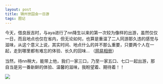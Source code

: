 ```yaml
---
layout: post
title: 锦州世园会一日游
tags: 图记 
---
```


今天，借良辰吉时，与aya进行了nn降生以来的第一次较为像样的出游，虽然仅仅一日，而且地点也仅在省内，但无论如何，也算是重温了二人同游那久违的感觉与滋味，从这个意义上说，其实时间、地点什么的并不那么重要，只要两个人在一起，走到哪里都有难忘的体验、长久的回味... （[网易相册](http://photo.163.com/cpxxpc/#m=1&aid=258833613&p=1)）

当然，待nn稍大，能带上他，我们一家三口，乃至一家五口、七口一起出游，那自当是另一番新鲜的体验、温馨的滋味，我盼望着、期待着！！ 

![](http://image.cpxxpc.com/jinzhou.jpg-700)

